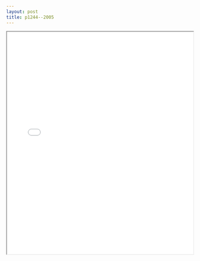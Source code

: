 ```yaml
---
layout: post
title: p1244--2005
---
```


<div class="pdf-container">
<iframe src="/ea/assets/pdfs/pub.n.ins/p1244--2005.pdf" height="600" width="100%" allowFullScreen="true"></iframe>
</div>

